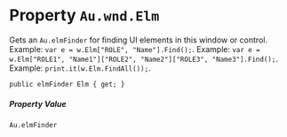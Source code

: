 # Property `Au.wnd.Elm`

Gets an `Au.elmFinder` for finding UI elements in this window or control. Example: `var e = w.Elm["ROLE", "Name"].Find();`. Example: `var e = w.Elm["ROLE1", "Name1"]["ROLE2", "Name2"]["ROLE3", "Name3"].Find();`. Example: `print.it(w.Elm.FindAll());`.

```
public elmFinder Elm { get; }
```

##### Property Value

`Au.elmFinder`